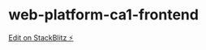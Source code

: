 # web-platform-ca1-frontend

[Edit on StackBlitz ⚡️](https://stackblitz.com/edit/web-platform-phsqfl)